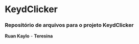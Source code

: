 # KeydClicker

### Repositório de arquivos para o projeto KeydClicker

**Ruan Kaylo** - **Teresina**
